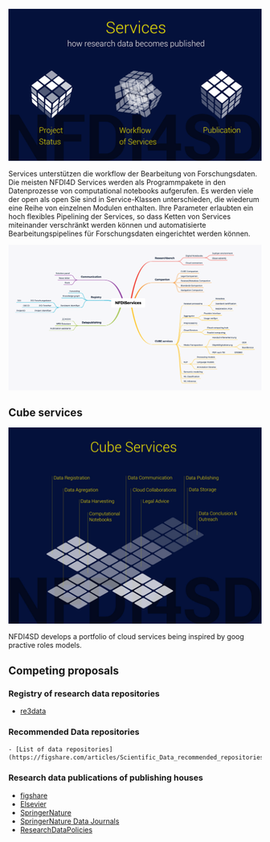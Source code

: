 
![](assets/NFDI4SD_services.jpg)


Services unterstützen die workflow der Bearbeitung von Forschungsdaten. Die meisten NFDI4D Services werden als Programmpakete in den Datenprozesse von computational notebooks aufgerufen. Es werden viele der open als open  Sie sind in Service-Klassen unterschieden, die wiederum eine Reihe von einzelnen Modulen enthalten. Ihre Parameter erlaubten ein hoch flexibles Pipelining der Services, so dass Ketten von Services miteinander verschränkt werden können und automatisierte Bearbeitungspipelines für Forschungsdaten eingerichtet werden können.

![NFDIServices](assets/NFDIServices.png)

## Cube services

![Cube Servcies](assets/NFDI4SD_cube-services_1.jpg)

NFDI4SD develops a portfolio of cloud services being inspired by goog practive roles models.



## Competing proposals

### Registry of research data repositories

  - [re3data](https://www.re3data.org)

### Recommended Data repositories

    - [List of data repositories](https://figshare.com/articles/Scientific_Data_recommended_repositories_June_2015/1434640)


### Research data publications of publishing houses

  - [figshare](https://figshare.com/)
  - [Elsevier](https://www.elsevier.com/authors/author-resources/research-data)
  - [SpringerNature](https://www.springernature.com/de/authors/research-data)
  - [SpringerNature Data Journals](https://www.springernature.com/de/authors/research-data/research-data-publishing)
  - [ResearchDataPolicies](https://www.springernature.com/gp/authors/research-data-policy)
